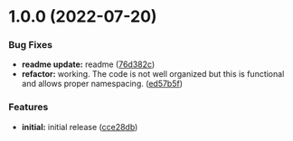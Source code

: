 # 1.0.0 (2022-07-20)


### Bug Fixes

* **readme update:** readme ([76d382c](https://github.com/stratiformdigital/sechub-github-sync/commit/76d382c35049980b2b06863e4256a4b8c3f799cd))
* **refactor:** working.  The code is not well organized but this is functional and allows proper namespacing. ([ed57b5f](https://github.com/stratiformdigital/sechub-github-sync/commit/ed57b5f21f757861bba40e93e70d53acd99e1f92))


### Features

* **initial:** initial release ([cce28db](https://github.com/stratiformdigital/sechub-github-sync/commit/cce28dbd14e6f394dc9e534e481cd01a21ce18a1))
